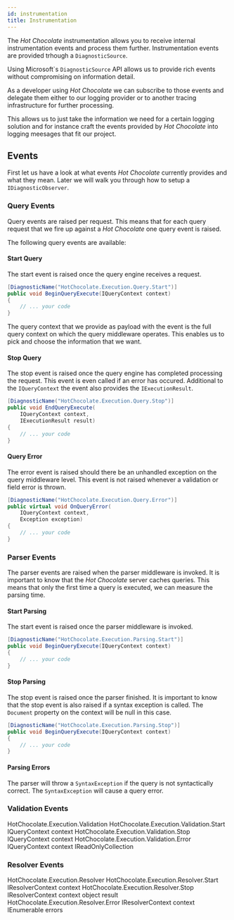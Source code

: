 ```yaml
---
id: instrumentation
title: Instrumentation
---
```


The _Hot Chocolate_ instrumentation allows you to receive internal instrumentation events and process them further. Instrumentation events are provided trhough a `DiagnosticSource`.

Using Microsoft\`s `DiagnosticSource` API allows us to provide rich events without compromising on information detail.

As a developer using _Hot Chocolate_ we can subscribe to those events and delegate them either to our logging provider or to another tracing infrastructure for further processing.

This allows us to just take the information we need for a certain logging solution and for instance craft the events provided by _Hot Chocolate_ into logging meesages that fit our project.

## Events

First let us have a look at what events _Hot Chocolate_ currently provides and what they mean. Later we will walk you through how to setup a `IDiagnosticObserver`.

### Query Events

Query events are raised per request. This means that for each query request that we fire up against a _Hot Chocolate_ one query event is raised.

The following query events are available:

#### Start Query

The start event is raised once the query engine receives a request.

```csharp
[DiagnosticName("HotChocolate.Execution.Query.Start")]
public void BeginQueryExecute(IQueryContext context)
{
    // ... your code
}
```

The query context that we provide as payload with the event is the full query context on which the query middleware operates. This enables us to pick and choose the information that we want.

#### Stop Query

The stop event is raised once the query engine has completed processing the request. This event is even called if an error has occured. Additional to the `IQueryContext` the event also provides the `IExecutionResult`.

```csharp
[DiagnosticName("HotChocolate.Execution.Query.Stop")]
public void EndQueryExecute(
    IQueryContext context,
    IExecutionResult result)
{
    // ... your code
}
```

#### Query Error

The error event is raised should there be an unhandled exception on the query middleware level. This event is not raised whenever a validation or field error is thrown.

```csharp
[DiagnosticName("HotChocolate.Execution.Query.Error")]
public virtual void OnQueryError(
    IQueryContext context,
    Exception exception)
{
    // ... your code
}
```

### Parser Events

The parser events are raised when the parser middleware is invoked. It is important to know that the _Hot Chocolate_ server caches queries. This means that only the first time a query is executed, we can measure the parsing time.

#### Start Parsing

The start event is raised once the parser middleware is invoked.

```csharp
[DiagnosticName("HotChocolate.Execution.Parsing.Start")]
public void BeginQueryExecute(IQueryContext context)
{
    // ... your code
}
```

#### Stop Parsing

The stop event is raised once the parser finished. It is important to know that the stop event is also raised if a syntax exception is called. The `Document` property on the context will be null in this case.

```csharp
[DiagnosticName("HotChocolate.Execution.Parsing.Stop")]
public void BeginQueryExecute(IQueryContext context)
{
    // ... your code
}
```

#### Parsing Errors

The parser will throw a `SyntaxException` if the query is not syntactically correct. The `SyntaxException` will cause a query error.

### Validation Events

HotChocolate.Execution.Validation
HotChocolate.Execution.Validation.Start
IQueryContext context
HotChocolate.Execution.Validation.Stop
IQueryContext context
HotChocolate.Execution.Validation.Error
IQueryContext context
IReadOnlyCollection<IError>

### Resolver Events

HotChocolate.Execution.Resolver
HotChocolate.Execution.Resolver.Start
IResolverContext context
HotChocolate.Execution.Resolver.Stop
IResolverContext context
object result
HotChocolate.Execution.Resolver.Error
IResolverContext context
IEnumerable<IError> errors

```

```
